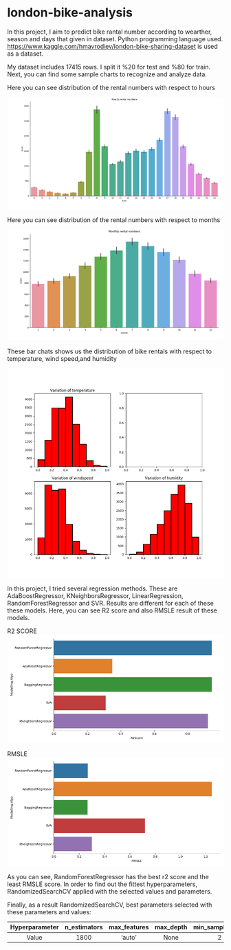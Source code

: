 # london-bike-analysis

In this project, I aim to predict bike rantal number according to wearther, season and days that given in dataset.
Python programming language used. 
https://www.kaggle.com/hmavrodiev/london-bike-sharing-dataset is used as a dataset. 


My dataset includes 17415 rows. I split it %20 for test and %80 for train. Next, you can find some sample charts to recognize and analyze data.

Here you can see distribution of the rental numbers with respect to hours

![hourly rental numbers](https://github.com/atagunduzalp/london-bike-analysis/blob/master/hourly-rental.png)

Here you can see distribution of the rental numbers with respect to months

![monthly rental numbers](https://github.com/atagunduzalp/london-bike-analysis/blob/master/monthly-rental.png)
 
These bar chats shows us the distribution of bike rentals with respect to temperature, wind speed,and humidity 

![bar_charts rental numbers](https://github.com/atagunduzalp/london-bike-analysis/blob/master/temp-hum-wind-distribution.png)

In this project, I tried several regression methods. These are AdaBoostRegressor, KNeighborsRegressor, LinearRegression, RandomForestRegressor and SVR. Results are different for each of these these models. Here, you can see R2 score and also RMSLE result of these models. 

R2 SCORE
![R2 SCORE](https://github.com/atagunduzalp/london-bike-analysis/blob/master/r2ScoresOfModels.png)


RMSLE
![RMSLE](https://github.com/atagunduzalp/london-bike-analysis/blob/master/RMSLE.png)

As you can see, RandomForestRegressor has the best r2 score and the least RMSLE score. In order to find out the fittest hyperparameters, RandomizedSearchCV applied with the selected values and parameters. 

Finally, as a result RandomizedSearchCV, best parameters selected with these parameters and values:


| Hyperparameter | n_estimators | max_features | max_depth | min_samples_leaf | min_samples_split | bootstrap |
| :---:| :---: | :---: | :---: | :---: | :---: | :---: |
| Value | 1800 | ‘auto’ | None | 2 |  2 |  True |  

